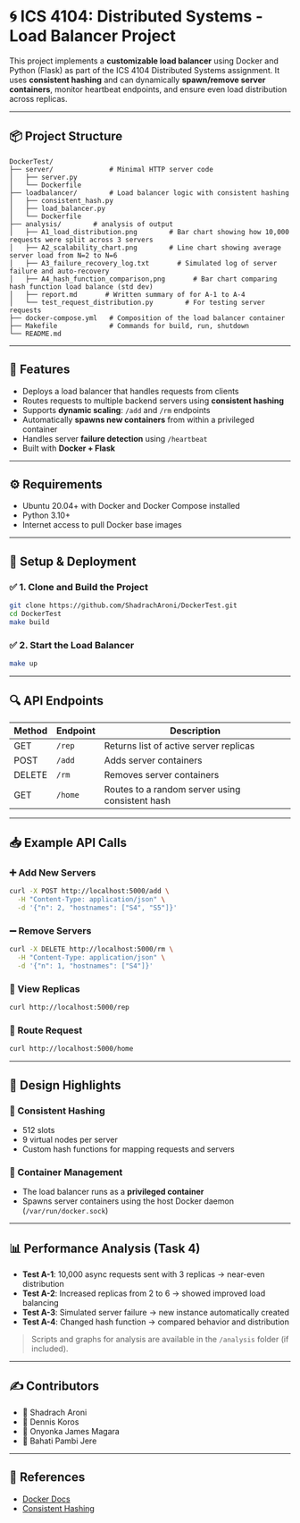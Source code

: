 # 🌀 ICS 4104: Distributed Systems - Load Balancer Project

This project implements a **customizable load balancer** using Docker and Python (Flask) as part of the ICS 4104 Distributed Systems assignment. It uses **consistent hashing** and can dynamically **spawn/remove server containers**, monitor heartbeat endpoints, and ensure even load distribution across replicas.

---

## 📦 Project Structure

```
DockerTest/
├── server/              # Minimal HTTP server code
│   ├── server.py
│   └── Dockerfile
├── loadbalancer/        # Load balancer logic with consistent hashing
│   ├── consistent_hash.py
│   ├── load_balancer.py
│   └── Dockerfile
├── analysis/        # analysis of output
│   ├── A1_load_distribution.png        # Bar chart showing how 10,000 requests were split across 3 servers
│   ├── A2_scalability_chart.png        # Line chart showing average server load from N=2 to N=6
│   ├── A3_failure_recovery_log.txt       # Simulated log of server failure and auto-recovery
│   ├── A4_hash_function_comparison,png       # Bar chart comparing hash function load balance (std dev)
│   ├── report.md       # Written summary of for A-1 to A-4
│   └── test_request_distribution.py        # For testing server requests
├── docker-compose.yml   # Composition of the load balancer container
├── Makefile             # Commands for build, run, shutdown
└── README.md
```

---

## 🚀 Features

* Deploys a load balancer that handles requests from clients
* Routes requests to multiple backend servers using **consistent hashing**
* Supports **dynamic scaling**: `/add` and `/rm` endpoints
* Automatically **spawns new containers** from within a privileged container
* Handles server **failure detection** using `/heartbeat`
* Built with **Docker + Flask**

---

## ⚙️ Requirements

* Ubuntu 20.04+ with Docker and Docker Compose installed
* Python 3.10+
* Internet access to pull Docker base images

---

## 🧪 Setup & Deployment

### ✅ 1. Clone and Build the Project

```bash
git clone https://github.com/ShadrachAroni/DockerTest.git
cd DockerTest
make build
```

### ✅ 2. Start the Load Balancer

```bash
make up
```

---

## 🔍 API Endpoints

| Method | Endpoint | Description                                     |
| ------ | -------- | ----------------------------------------------- |
| GET    | `/rep`   | Returns list of active server replicas          |
| POST   | `/add`   | Adds server containers                          |
| DELETE | `/rm`    | Removes server containers                       |
| GET    | `/home`  | Routes to a random server using consistent hash |

---

## 📥 Example API Calls

### ➕ Add New Servers

```bash
curl -X POST http://localhost:5000/add \
  -H "Content-Type: application/json" \
  -d '{"n": 2, "hostnames": ["S4", "S5"]}'
```

### ➖ Remove Servers

```bash
curl -X DELETE http://localhost:5000/rm \
  -H "Content-Type: application/json" \
  -d '{"n": 1, "hostnames": ["S4"]}'
```

### 🔁 View Replicas

```bash
curl http://localhost:5000/rep
```

### 🧭 Route Request

```bash
curl http://localhost:5000/home
```

---

## 🧠 Design Highlights

### 🔄 Consistent Hashing

* 512 slots
* 9 virtual nodes per server
* Custom hash functions for mapping requests and servers

### 🐳 Container Management

* The load balancer runs as a **privileged container**
* Spawns server containers using the host Docker daemon (`/var/run/docker.sock`)

---

## 📊 Performance Analysis (Task 4)

* **Test A-1**: 10,000 async requests sent with 3 replicas → near-even distribution
* **Test A-2**: Increased replicas from 2 to 6 → showed improved load balancing
* **Test A-3**: Simulated server failure → new instance automatically created
* **Test A-4**: Changed hash function → compared behavior and distribution

> Scripts and graphs for analysis are available in the `/analysis` folder (if included).

---

## ✍️ Contributors

* 👤 Shadrach Aroni
* 👤 Dennis Koros
* 👤 Onyonka James Magara
* 👤 Bahati Pambi Jere

---

## 📎 References

* [Docker Docs](https://docs.docker.com/)
* [Consistent Hashing](https://web.stanford.edu/class/cs168/l/l1.pdf)
